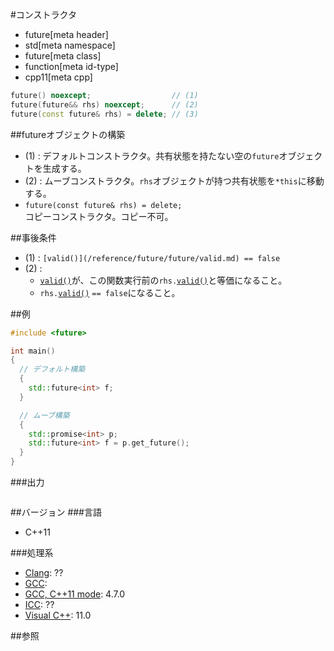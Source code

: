 #コンストラクタ
* future[meta header]
* std[meta namespace]
* future[meta class]
* function[meta id-type]
* cpp11[meta cpp]

```cpp
future() noexcept;                  // (1)
future(future&& rhs) noexcept;      // (2)
future(const future& rhs) = delete; // (3)
```

##futureオブジェクトの構築
- (1) : デフォルトコンストラクタ。共有状態を持たない空の`future`オブジェクトを生成する。
- (2) : ムーブコンストラクタ。`rhs`オブジェクトが持つ共有状態を`*this`に移動する。
- `future(const future& rhs) = delete;`<br/>コピーコンストラクタ。コピー不可。


##事後条件
- (1) : `[valid()](/reference/future/future/valid.md) == false`
- (2) :
    - [`valid()`](valid.md)が、この関数実行前の`rhs.`[`valid()`](/reference/future/future/valid.md)と等価になること。
    - `rhs.`[`valid()`](valid.md) `== false`になること。


##例
```cpp
#include <future>

int main()
{
  // デフォルト構築
  {
    std::future<int> f;
  }

  // ムーブ構築
  {
    std::promise<int> p;
    std::future<int> f = p.get_future();
  }
}
```

###出力
```
```

##バージョン
###言語
- C++11

###処理系
- [Clang](/implementation.md#clang): ??
- [GCC](/implementation.md#gcc): 
- [GCC, C++11 mode](/implementation.md#gcc): 4.7.0
- [ICC](/implementation.md#icc): ??
- [Visual C++](/implementation.md#visual_cpp): 11.0


##参照


